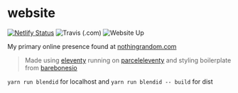 # website

[![Netlify Status](https://img.shields.io/endpoint.svg?url=https%3A%2F%2Fdeveloper.oswaldlabs.com%2Fnetlify-status%2Fa6a273ca-c962-40aa-8c1a-1baf8a26dfc8&style=for-the-badge&logo=netlify)](https://app.netlify.com/sites/nothingrandom/deploys)
![Travis (.com)](https://img.shields.io/travis/com/nothingrandom/website.svg?logo=travis&style=for-the-badge)
![Website Up](https://img.shields.io/website/https/nothingrandom.com.svg?down_color=red&down_message=down&label=https%20check&style=for-the-badge&up_color=limegreen&up_message=up)


My primary online presence found at [nothingrandom.com](http://nothingrandom.com)

> Made using [eleventy](https://www.11ty.io/) running on [parceleleventy](https://github.com/chrisdmacrae/parceleventy/) and styling boilerplate from [barebonesio](https://github.com/nothingrandom/barebonesio)

`yarn run blendid` for localhost and `yarn run blendid -- build` for dist
